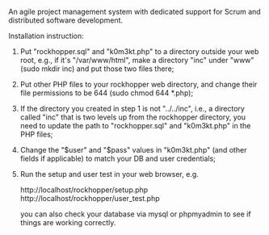 An agile project management system  with dedicated support for Scrum and distributed software development.

Installation instruction:

1. Put "rockhopper.sql" and "k0m3kt.php" to a directory outside your web root, e.g., if it's "/var/www/html", make a directory "inc" under "www" (sudo mkdir inc) and put those two files there;

2. Put other PHP files to your rockhopper web directory, and change their file permissions to be 644 (sudo chmod 644 *.php);

3. If the directory you created in step 1 is not "../../inc", i.e., a directory called "inc" that is two levels up from the rockhopper directory, you need to update the path to "rockhopper.sql" and "k0m3kt.php" in the PHP files;

4. Change the "$user" and "$pass" values in "k0m3kt.php" (and other fields if applicable) to match your DB and user credentials; 

5. Run the setup and user test in your web browser, e.g. 

   http://localhost/rockhopper/setup.php
   http://localhost/rockhopper/user_test.php

   you can also check your database via mysql or phpmyadmin to see if things are working correctly.

